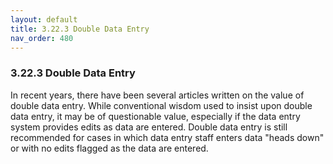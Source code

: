 ```yaml
---
layout: default
title: 3.22.3 Double Data Entry
nav_order: 480
---
```


### 3.22.3 Double Data Entry

In recent years, there have been several articles written on the value
of double data entry. While conventional wisdom used to insist upon
double data entry, it may be of questionable value, especially if the
data entry system provides edits as data are entered. Double data entry
is still recommended for cases in which data entry staff enters data
"heads down" or with no edits flagged as the data are entered.

